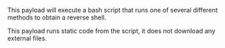 This payload will execute a bash script that runs one of several different methods to obtain a reverse shell.

This payload runs static code from the script, it does not download any external files.
